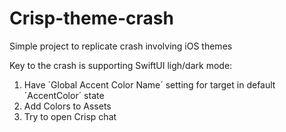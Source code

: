 # Crisp-theme-crash
Simple project to replicate crash involving iOS themes

Key to the crash is supporting SwiftUI ligh/dark mode:
1. Have ´Global Accent Color Name´ setting for target in default ´AccentColor´ state
2. Add Colors to Assets
3. Try to open Crisp chat
